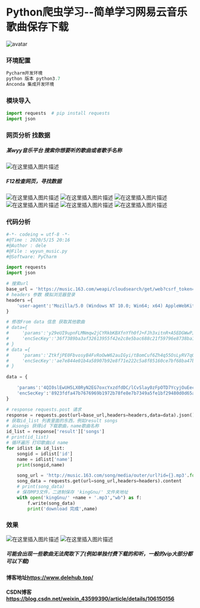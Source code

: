 ﻿---
categories:  #分类
    - Python
    - 软件开发
    - 爬虫

tags:   #标签
    - 爬虫
    - python
    - 音乐下载
---
# Python爬虫学习--简单学习网易云音乐歌曲保存下载
<!-- more -->
![avatar](/medias/images/wyy.png)
### 环境配置

```python
Pycharm开发环境 
python 版本 python3.7
Anconda 集成开发环境
```

### 模块导入

```python
import requests  # pip install requests 
import json 
```
### 网页分析 找数据
##### 某wyy音乐平台 搜索你想要听的歌曲或者歌手名称
![在这里插入图片描述](https://img-blog.csdnimg.cn/20200515214510714.png?x-oss-process=image/watermark,type_ZmFuZ3poZW5naGVpdGk,shadow_10,text_aHR0cHM6Ly9ibG9nLmNzZG4ubmV0L3dlaXhpbl80MzU5OTM5MA==,size_16,color_FFFFFF,t_70#pic_center)
##### F12检查网页，寻找数据
![在这里插入图片描述](https://img-blog.csdnimg.cn/20200515214704936.png?x-oss-process=image/watermark,type_ZmFuZ3poZW5naGVpdGk,shadow_10,text_aHR0cHM6Ly9ibG9nLmNzZG4ubmV0L3dlaXhpbl80MzU5OTM5MA==,size_16,color_FFFFFF,t_70#pic_center)
![在这里插入图片描述](https://img-blog.csdnimg.cn/20200515214915810.png?x-oss-process=image/watermark,type_ZmFuZ3poZW5naGVpdGk,shadow_10,text_aHR0cHM6Ly9ibG9nLmNzZG4ubmV0L3dlaXhpbl80MzU5OTM5MA==,size_16,color_FFFFFF,t_70#pic_center)
![在这里插入图片描述](https://img-blog.csdnimg.cn/2020051521472362.png?x-oss-process=image/watermark,type_ZmFuZ3poZW5naGVpdGk,shadow_10,text_aHR0cHM6Ly9ibG9nLmNzZG4ubmV0L3dlaXhpbl80MzU5OTM5MA==,size_16,color_FFFFFF,t_70)
![在这里插入图片描述](https://img-blog.csdnimg.cn/20200515214813885.png?x-oss-process=image/watermark,type_ZmFuZ3poZW5naGVpdGk,shadow_10,text_aHR0cHM6Ly9ibG9nLmNzZG4ubmV0L3dlaXhpbl80MzU5OTM5MA==,size_16,color_FFFFFF,t_70#pic_center)
![在这里插入图片描述](https://img-blog.csdnimg.cn/2020051521472343.png?x-oss-process=image/watermark,type_ZmFuZ3poZW5naGVpdGk,shadow_10,text_aHR0cHM6Ly9ibG9nLmNzZG4ubmV0L3dlaXhpbl80MzU5OTM5MA==,size_16,color_FFFFFF,t_70)
![在这里插入图片描述](https://img-blog.csdnimg.cn/20200515214722999.png?x-oss-process=image/watermark,type_ZmFuZ3poZW5naGVpdGk,shadow_10,text_aHR0cHM6Ly9ibG9nLmNzZG4ubmV0L3dlaXhpbl80MzU5OTM5MA==,size_16,color_FFFFFF,t_70)



### 代码分析

```python
#-*- codeing = utf-8 -*-
#@Time : 2020/5/15 20:16
#@Author : dele
#@File : wyyun_music.py
#@Software: PyCharm

import requests
import json

# 搜索url
base_url = 'https://music.163.com/weapi/cloudsearch/get/web?csrf_token='
# headers 参数 模拟浏览器登录
headers ={
    'user-agent':'Mozilla/5.0 (Windows NT 10.0; Win64; x64) AppleWebKit/537.36 (KHTML, like Gecko) Chrome/81.0.4044.129 Safari/537.36'
}

# 修改From data 信息 获取其他歌曲
# data={
#     'params':'y29eUI9upnFLMNmqw2jCYRkbKBXfnYfh0fJ+FJh3xitnR+A5EDGWwPJfWFyNz7imbE+VmDWyO1VfJAEBgpcN3mJUv9YvxvhLv0DwBGf/EBEVpeZnBNTVf+3V7xxtyxYQsye9HLTNZGPTSWsC4WfRZcc5gzB2GdUS3huF2+j2pkBRTf9VSEPsD27oQSU4Z4IJojLz/s9s5tLWIL32E0/dzosOAn6XY+QJABRtByuaf8HR9amZlYOTXn++DPMx35QjVj/dTkIoRQD1T3rSDlhCdFyjMRcnrN+Dq/s8CbSdGak=',
#     'encSecKey':'36f7389ba3af32613955f42e2c8e5bac688c21f59796e8738ba1235a1a56c2656eb3315113c6f39cf6bba5a3ea58fd38d7ac29b8bfb94fb6a49210a3529b04f9c053d26be25ad19cb378c19e28f4fc830fbbad41451240afcf5c6511d3cc5f24ab1799534375d820117a53da7716915889743a133aadf0200fdad2f437b8dc17'
# }
# data ={
#     'params':'ZtkfjPE0FbvosyB4FvRoOwW62auIGyi/tBomCuf6Zh4q55OsLyRV7qOmoG9B6FH1xLYv18l8LlZNPTkIEQ5Iu8kmpe+6KYwilv6xgCHf78ClEQoC6J/L5g9uXD8Hg6lrOtUQIdCXBrOe5ubxrbHR2HqgLNm7i56QU/JNBKSc2sR2AV/BV1r9rqbpATlUUlTOI/i2bYC40pZGNMhgVUJ+tmd0pcM8b0Jbq2wsZem0nl2GTo4vcd4jerjCSXoQrkU/mxwxFF+TyHepgtKef3Ik8Ezwx+NK3rB0fTpFJyKTw8s=',
#     'encSecKey':'ae7e844e01b4a58907b92e8f71e222c5a8f85160ce7bf68ba47b8a8ff181616f0cc955397bbc907ec062ee6a695c6de26ac5629ba933638dcb84f6cb07e1afcdf24db955e22744e3cca3d0c5c18ee27898fc5a2b09a3cfac255a231388cce9da41d3115a67bab703cc377146006525f8eadb953f90e378a6d8b0126c4cdfb376'
# }

data = {

    'params':'4QI0slEwUH5LX0RyN2EG7oxcYxzdfdDC/lCvSlay0zFpOTD7YcyjOuEechTIKXtANulZEXeIhLvuvy6t35zdbFePvHNfgyDYOzB6Dp4cT6SLwoM8mdiab5PU+LFWR5WQgWywQ0bHzPBu05lpNB1qyGBZj8RIDlSohNDAKycc8YlYri0mHjsTs0OsTdPWAXNcJm1FpDZkDLnoT59mAcDUeN6f+jfM0kylGKD4bxQn3JaSpVOiWRTJKLl1tH1K3LsUAXqFv++8xoIgx2Vxpqwg4hxm6b9U3QrdoKJZyWUELvax2Y79iAOpYO5Zkw1d2n8p',
    'encSecKey':'8923fdfa47b7676969b1972b78fe8e7b7349a5fe1bf29480d0d65a1bd31b5d3aff1bc1f2f07343cae56591c823e67e09506d2c98582643542ad4a4230743ee15cf3394fa85ac68edbfce8bac8a1f573d5588e96994cbb696bd1db962ba41ad08e8064b3130033f54897e0c7d275fd509daf133c275d5b637795738ea036401b0'
}

# response requests.post 请求
response = requests.post(url=base_url,headers=headers,data=data).json()
# 获取id_list 列表里面的东西，例如result songs
# 从songs 获得id 下载歌曲，name歌曲名称
id_list = response['result']['songs']
# print(id_list)
# 循环遍历 打印歌曲id name
for idlist in id_list:
    songid = idlist['id']
    name = idlist['name']
    print(songid,name)

    song_url = 'http://music.163.com/song/media/outer/url?id={}.mp3'.format(songid) # vip接口网站
    song_data = requests.get(url=song_url,headers=headers).content
    # print(song_data)
    # 保存MP3文件，二进制保存 'kingGnu/' 文件夹地址
    with open('kingGnu/' +name + '.mp3',"wb") as f:
        f.write(song_data)
        print('download 完成',name)

```
### 效果
![在这里插入图片描述](https://img-blog.csdnimg.cn/2020051521502071.png?x-oss-process=image/watermark,type_ZmFuZ3poZW5naGVpdGk,shadow_10,text_aHR0cHM6Ly9ibG9nLmNzZG4ubmV0L3dlaXhpbl80MzU5OTM5MA==,size_16,color_FFFFFF,t_70#pic_center)
![在这里插入图片描述](https://img-blog.csdnimg.cn/20200515215048970.png?x-oss-process=image/watermark,type_ZmFuZ3poZW5naGVpdGk,shadow_10,text_aHR0cHM6Ly9ibG9nLmNzZG4ubmV0L3dlaXhpbl80MzU5OTM5MA==,size_16,color_FFFFFF,t_70#pic_center)
##### 可能会出现一些歌曲无法爬取下了(例如单独付费下载的和听，一般的vip大部分都可以下载)
#### 博客地址<https://www.delehub.top/>
#### CSDN博客<https://blog.csdn.net/weixin_43599390/article/details/106150156>